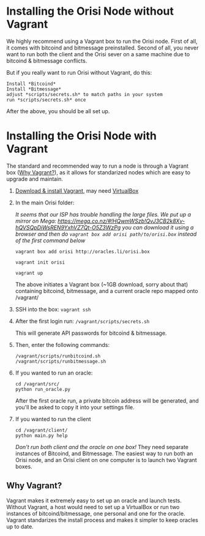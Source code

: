 # Installing the Orisi Node without Vagrant

We highly recommend using a Vagrant box to run the Orisi node. First of all, it comes with bitcoind and bitmessage preinstalled. Second of all, you never want to run both the client and the Orisi sever on a same machine due to bitcoind & bitmessage conflicts.

But if you really want to run Orisi without Vagrant, do this:
   ```
   Install *Bitcoind*
   Install *Bitmessage*
   adjust *scripts/secrets.sh* to match paths in your system
   run *scripts/secrets.sh* once
   ```   

After the above, you should be all set up.

# Installing the Orisi Node with Vagrant

The standard and recommended way to run a node is through a Vagrant box ([Why Vagrant?](#why-vagrant)), as it allows for standarized nodes which are easy to upgrade and maintain.

1. [Download & install Vagrant](http://www.vagrantup.com/), may need [VirtualBox](https://www.virtualbox.org/wiki/Downloads)

1. In the main Orisi folder:
    
    _It seems that our ISP has trouble handling the large files. We put up a mirror on Mega:
    https://mega.co.nz/#!HQwmWSzb!QvJ3CB2k8Xv-hQVSQpDiWsREN9YxhVZ7Qt-O5Z3WzPg
    you can download it using a browser and then do
    `vagrant box add orisi path/to/orisi.box` instead of the first command below_

    ```
    vagrant box add orisi http://oracles.li/orisi.box

    vagrant init orisi

    vagrant up

    ```

    The above initiates a Vagrant box (~1GB download, sorry about that) containing bitcoind, bitmessage, and a current oracle repo mapped onto /vagrant/

1. SSH into the box: `vagrant ssh`

1. After the first login run: `/vagrant/scripts/secrets.sh`

    This will generate API passwords for bitcoind & bitmessage.

1. Then, enter the following commands:

    ```
    /vagrant/scripts/runbitcoind.sh
    /vagrant/scripts/runbitmessage.sh
    ```
    
1. If you wanted to run an oracle:
    ```
    cd /vagrant/src/
    python run_oracle.py
    ```

    After the first oracle run, a private bitcoin address will be generated, and you'll be asked to copy it into your settings file.

1. If you wanted to run the client
    ```
    cd /vagrant/client/
    python main.py help
    ```

    *Don't run both client and the oracle on one box!* They need separate instances of Bitcoind, and Bitmessage. The easiest way to run both an Orisi node, and an Orisi client on one computer is to launch two Vagrant boxes.


## Why Vagrant?

Vagrant makes it extremely easy to set up an oracle and launch tests. Without Vagrant, a host would need to set up a VirtualBox or run two instances of bitcoind/bitmessage, one personal and one for the oracle. Vagrant standarizes the install process and makes it simpler to keep oracles up to date.

